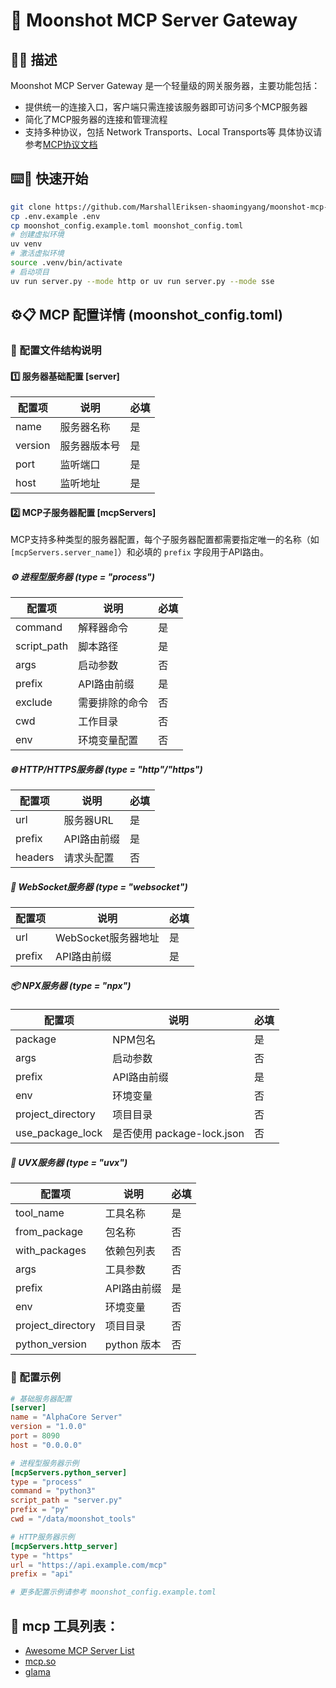 # 🚀 Moonshot MCP Server Gateway
## 📝✨ 描述
Moonshot MCP Server Gateway 是一个轻量级的网关服务器，主要功能包括：

- 提供统一的连接入口，客户端只需连接该服务器即可访问多个MCP服务器
- 简化了MCP服务器的连接和管理流程
- 支持多种协议，包括 Network Transports、Local Transports等 具体协议请参考[MCP协议文档](协议请参考[MCP协议文档](https://gofastmcp.com/clients/transports#in-memory-transports))


## ⌨️🚀 快速开始
```bash
git clone https://github.com/MarshallEriksen-shaomingyang/moonshot-mcp-server.git
cp .env.example .env
cp moonshot_config.example.toml moonshot_config.toml
# 创建虚拟环境
uv venv
# 激活虚拟环境
source .venv/bin/activate
# 启动项目
uv run server.py --mode http or uv run server.py --mode sse
```

## ⚙️📋 MCP 配置详情 (moonshot_config.toml)

### 📑 配置文件结构说明

#### 1️⃣ 服务器基础配置 [server]

| 配置项 | 说明 | 必填 |
|--------|------|------|
| name | 服务器名称 | 是 |
| version | 服务器版本号 | 是 |
| port | 监听端口 | 是 |
| host | 监听地址 | 是 |

#### 2️⃣ MCP子服务器配置 [mcpServers]

MCP支持多种类型的服务器配置，每个子服务器配置都需要指定唯一的名称（如 `[mcpServers.server_name]`）和必填的 `prefix` 字段用于API路由。

##### ⚙️ 进程型服务器 (type = "process")

| 配置项 | 说明 | 必填 |
|--------|------|------|
| command | 解释器命令 | 是 |
| script_path | 脚本路径 | 是 |
| args | 启动参数 | 否 |
| prefix | API路由前缀 | 是 |
| exclude | 需要排除的命令 | 否 |
| cwd | 工作目录 | 否 |
| env | 环境变量配置 | 否 |

##### 🌐 HTTP/HTTPS服务器 (type = "http"/"https")

| 配置项 | 说明 | 必填 |
|--------|------|------|
| url | 服务器URL | 是 |
| prefix | API路由前缀 | 是 |
| headers | 请求头配置 | 否 |

##### 🔌 WebSocket服务器 (type = "websocket")

| 配置项 | 说明 | 必填 |
|--------|------|------|
| url | WebSocket服务器地址 | 是 |
| prefix | API路由前缀 | 是 |

##### 📦 NPX服务器 (type = "npx")

| 配置项 | 说明 | 必填 |
|--------|------|------|
| package | NPM包名 | 是 |
| args | 启动参数 | 否 |
| prefix | API路由前缀 | 是 |
| env | 环境变量 | 否 |
| project_directory | 项目目录 | 否 |
| use_package_lock | 是否使用 package-lock.json | 否 |

##### 🐍 UVX服务器 (type = "uvx")

| 配置项 | 说明 | 必填 |
|--------|------|------|
| tool_name | 工具名称 | 是 |
| from_package | 包名称 | 否 |
| with_packages | 依赖包列表 | 否 |
| args | 工具参数 | 否 |
| prefix | API路由前缀 | 是 |
| env | 环境变量 | 否 |
| project_directory | 项目目录 | 否 |
| python_version | python 版本 | 否 |

### 🧩 配置示例

```toml
# 基础服务器配置
[server]
name = "AlphaCore Server"
version = "1.0.0"
port = 8090
host = "0.0.0.0"

# 进程型服务器示例
[mcpServers.python_server]
type = "process"
command = "python3"
script_path = "server.py"
prefix = "py"
cwd = "/data/moonshot_tools"

# HTTP服务器示例
[mcpServers.http_server]
type = "https"
url = "https://api.example.com/mcp"
prefix = "api"

# 更多配置示例请参考 moonshot_config.example.toml
```
## 🔗 mcp 工具列表：

- [Awesome MCP Server List](https://github.com/punkpeye/awesome-mcp-servers)
- [mcp.so](https://mcp.so/)
- [glama](https://glama.ai/mcp/servers)